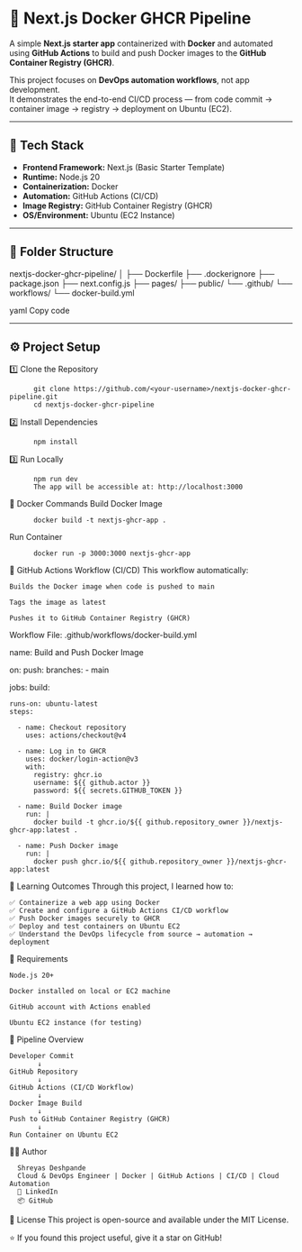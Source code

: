 # 🚀 Next.js Docker GHCR Pipeline  

A simple **Next.js starter app** containerized with **Docker** and automated using **GitHub Actions** to build and push Docker images to the **GitHub Container Registry (GHCR)**.  

This project focuses on **DevOps automation workflows**, not app development.  
It demonstrates the end-to-end CI/CD process — from code commit → container image → registry → deployment on Ubuntu (EC2).  

---

## 🧩 Tech Stack

- **Frontend Framework:** Next.js (Basic Starter Template)  
- **Runtime:** Node.js 20  
- **Containerization:** Docker  
- **Automation:** GitHub Actions (CI/CD)  
- **Image Registry:** GitHub Container Registry (GHCR)  
- **OS/Environment:** Ubuntu (EC2 Instance)

---

## 📁 Folder Structure

nextjs-docker-ghcr-pipeline/
│
├── Dockerfile
├── .dockerignore
├── package.json
├── next.config.js
├── pages/
├── public/
└── .github/
└── workflows/
└── docker-build.yml

yaml
Copy code

---

## ⚙️ Project Setup

1️⃣ Clone the Repository

          git clone https://github.com/<your-username>/nextjs-docker-ghcr-pipeline.git
          cd nextjs-docker-ghcr-pipeline
2️⃣ Install Dependencies
         
          npm install
3️⃣ Run Locally
          
          npm run dev
          The app will be accessible at: http://localhost:3000

🐳 Docker Commands
Build Docker Image
          
          docker build -t nextjs-ghcr-app .
Run Container

          docker run -p 3000:3000 nextjs-ghcr-app


🔁 GitHub Actions Workflow (CI/CD)
This workflow automatically:

    Builds the Docker image when code is pushed to main

    Tags the image as latest

    Pushes it to GitHub Container Registry (GHCR)

Workflow File: .github/workflows/docker-build.yml


name: Build and Push Docker Image

on:
  push:
    branches:
      - main

jobs:
  build:
  
    runs-on: ubuntu-latest
    steps:
    
      - name: Checkout repository
        uses: actions/checkout@v4

      - name: Log in to GHCR
        uses: docker/login-action@v3
        with:
          registry: ghcr.io
          username: ${{ github.actor }}
          password: ${{ secrets.GITHUB_TOKEN }}

      - name: Build Docker image
        run: |
          docker build -t ghcr.io/${{ github.repository_owner }}/nextjs-ghcr-app:latest .

      - name: Push Docker image
        run: |
          docker push ghcr.io/${{ github.repository_owner }}/nextjs-ghcr-app:latest
🧠 Learning Outcomes
Through this project, I learned how to:

    ✅ Containerize a web app using Docker
    ✅ Create and configure a GitHub Actions CI/CD workflow
    ✅ Push Docker images securely to GHCR
    ✅ Deploy and test containers on Ubuntu EC2
    ✅ Understand the DevOps lifecycle from source → automation → deployment

🔧 Requirements

    Node.js 20+  
    
    Docker installed on local or EC2 machine
    
    GitHub account with Actions enabled
    
    Ubuntu EC2 instance (for testing)

🧱 Pipeline Overview


    Developer Commit
           ↓
    GitHub Repository
           ↓
    GitHub Actions (CI/CD Workflow)
           ↓
    Docker Image Build
           ↓
    Push to GitHub Container Registry (GHCR)
           ↓
    Run Container on Ubuntu EC2


👨‍💻 Author

      Shreyas Deshpande
      Cloud & DevOps Engineer | Docker | GitHub Actions | CI/CD | Cloud Automation
      🔗 LinkedIn
      📦 GitHub

📜 License
          This project is open-source and available under the MIT License.

⭐ If you found this project useful, give it a star on GitHub!




